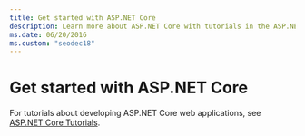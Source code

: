 ```yaml
---
title: Get started with ASP.NET Core
description: Learn more about ASP.NET Core with tutorials in the ASP.NET Core documentation.
ms.date: 06/20/2016
ms.custom: "seodec18"
---
```

# Get started with ASP.NET Core

For tutorials about developing ASP.NET Core web applications, see [ASP.NET Core Tutorials](/aspnet/core/tutorials).
